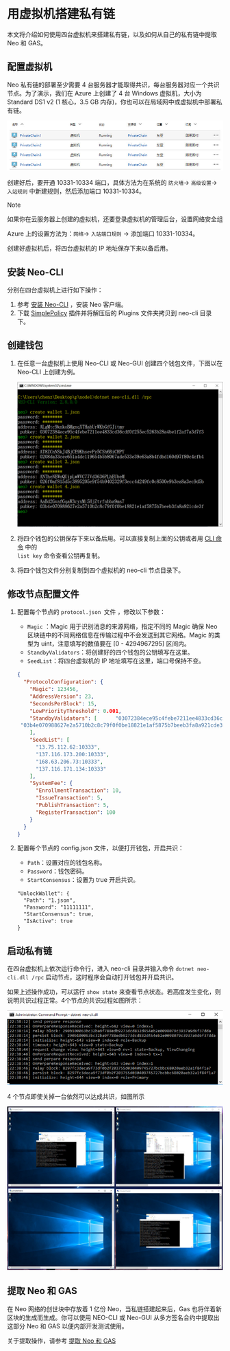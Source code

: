# 用虚拟机搭建私有链

本文将介绍如何使用四台虚拟机来搭建私有链，以及如何从自己的私有链中提取 Neo 和 GAS。                        

## 配置虚拟机

Neo 私有链的部署至少需要 4 台服务器才能取得共识，每台服务器对应一个共识节点。为了演示，我们在 Azure 上创建了 4 台 Windows 虚拟机，大小为 Standard DS1 v2 (1 核心，3.5 GB 内存)，你也可以在局域网中或虚拟机中部署私有链。

![](../assets/privatechain_1.jpg)

创建好后，要开通 10331-10334 端口，具体方法为在系统的 `防火墙`-> `高级设置`-> `入站规则` 中新建规则，然后添加端口 10331-10334。

> [!Note]
>
> 如果你在云服务器上创建的虚拟机，还要登录虚拟机的管理后台，设置网络安全组
>
> Azure 上的设置方法为：`网络`-> `入站端口规则` -> 添加端口 10331-10334。

创建好虚拟机后，将四台虚拟机的 IP 地址保存下来以备后用。

## 安装 Neo-CLI

分别在四台虚拟机上进行如下操作：

1. 参考 [安装 Neo-CLI](../../node/cli/setup.md) ，安装 Neo 客户端。
2. 下载 [SimplePolicy](https://github.com/neo-project/neo-plugins/releases/download/v2.9.2/SimplePolicy.zip) 插件并将解压后的 Plugins 文件夹拷贝到 neo-cli 目录下。

## 创建钱包

1. 在任意一台虚拟机上使用 Neo-CLI 或 Neo-GUI 创建四个钱包文件，下图以在 Neo-CLI 上创建为例。

   ![](../assets/privatechain_3.jpg)

2. 将四个钱包的公钥保存下来以备后用。可以直接复制上面的公钥或者用 [CLI 命令](../../node/cli/cli.md) 中的 `                                                                           list key` 命令查看公钥再复制。

3. 将四个钱包文件分别复制到四个虚拟机的 neo-cli 节点目录下。

## 修改节点配置文件

1. 配置每个节点的 `protocol.json `文件 ，修改以下参数：

   - `Magic` ：Magic 用于识别消息的来源网络，指定不同的 Magic 确保 Neo 区块链中的不同网络信息在传输过程中不会发送到其它网络。Magic 的类型为 uint，注意填写的数值要在 [0 - 4294967295] 区间内。
   - `StandbyValidators`：将创建好的四个钱包的公钥填写在这里。
   - `SeedList`：将四台虚拟机的 IP 地址填写在这里，端口号保持不变。

   ```json
   {
     "ProtocolConfiguration": {
       "Magic": 123456,
       "AddressVersion": 23,
       "SecondsPerBlock": 15,
       "LowPriorityThreshold": 0.001,     
       "StandbyValidators": [      "03072384ece95c4febe7211ee4833cd36cdf0f255ec5263b28a4be1f2af7a3d7f3",      "0208da33cee651a4dc119654b5b8067ade533e39e63a8b4fdbd160d97f80c4cfb4",      "026f0af815d5c3895205e9f54b9402329f3ecc4d249fc0c8500e9b3ea8a3ec9d5b",
    "03b4e070988627e2a5710b2c8c79f0f0be18821e1af5875b7beeb3fa8a921cde3f"
       ],
       "SeedList": [
         "13.75.112.62:10333",
         "137.116.173.200:10333",
         "168.63.206.73:10333",
         "137.116.171.134:10333"
       ],
       "SystemFee": {
         "EnrollmentTransaction": 10,
         "IssueTransaction": 5,
         "PublishTransaction": 5,
         "RegisterTransaction": 100
       }
     }
   }
   ```

2. 配置每个节点的 config.json 文件，以便打开钱包，开启共识：

   - `Path`：设置对应的钱包名称。
   - `Password`：钱包密码。
   - `StartConsensus`：设置为 true 开启共识。

   ```
   "UnlockWallet": {
     "Path": "1.json",
     "Password": "11111111",
     "StartConsensus": true,
     "IsActive": true
   }
   ```

## 启动私有链

在四台虚拟机上依次运行命令行，进入 neo-cli 目录并输入命令 `dotnet neo-cli.dll /rpc` 启动节点，这时程序会自动打开钱包并开启共识。

如果上述操作成功，可以运行 `show state` 来查看节点状态。若高度发生变化，则说明共识过程正常。4个节点的共识过程如图所示：

![](../../assets/privatechain_8.png)

4 个节点即使关掉一台依然可以达成共识，如图所示

![](../../assets/privatechain_9.png)

## 提取 Neo 和 GAS

在 Neo 网络的创世块中存放着 1 亿份 Neo，当私链搭建起来后，Gas 也将伴着新区块的生成而生成。你可以使用 NEO-CLI 或 Neo-GUI 从多方签名合约中提取出这部分 Neo 和 GAS 以便内部开发测试使用。

关于提取操作，请参考 [提取 Neo 和 GAS](private-chain2.md#提取-neo-和-gas)
